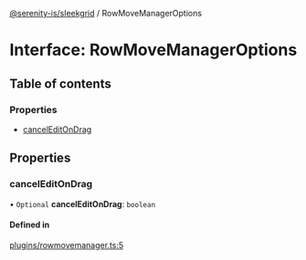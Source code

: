 [@serenity-is/sleekgrid](../README.md) / RowMoveManagerOptions

# Interface: RowMoveManagerOptions

## Table of contents

### Properties

- [cancelEditOnDrag](RowMoveManagerOptions.md#canceleditondrag)

## Properties

### cancelEditOnDrag

• `Optional` **cancelEditOnDrag**: `boolean`

#### Defined in

[plugins/rowmovemanager.ts:5](https://github.com/serenity-is/sleekgrid/blob/master/src/plugins/rowmovemanager.ts#L5)
